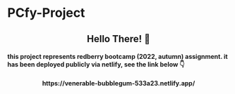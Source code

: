 # PCfy-Project

<div align="center">
<h2>Hello There! 👋</h2>
</div>



<h4> this project represents redberry bootcamp (2022, autumn) assignment. it has been deployed publicly via netlify, see the link below 👇 <h4>

<div align="center">
<p> https://venerable-bubblegum-533a23.netlify.app/ </p>
</div>



